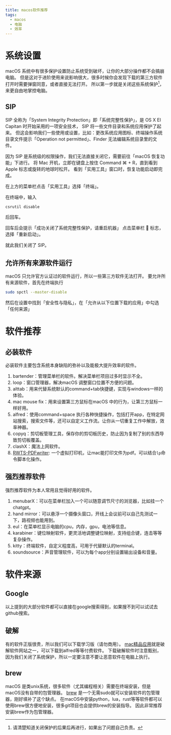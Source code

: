 ```yaml
---
title: macos软件推荐
tags:
  - macos
  - 电脑
  - 效率
---
```

# 系统设置
macOS 系统中有很多保护设置防止系统受到破坏，让你的大部分操作都不会搞崩电脑。
但是这对于进阶使用来说影响很大，很多时候你会发现下载的第三方软件打开时需要弹窗同意，或者直接无法打开。
所以第一步就是关闭这些系统保护[^1]，来更自由地掌控电脑。
[^1]:请清楚知道关闭保护的后果后再进行，如果出了问题自己负责。

## SIP 
SIP 全称为「System Integrity Protection」即「系统完整性保护」，是 OS X El Capitan 时开始采用的一项安全技术，
SIP 将一些文件目录和系统应用保护了起来。
但这会影响我们一些使用或设置，比如：更改系统应用图标、终端操作系统目录文件提示「Operation not permitted」、Finder 
无法编辑系统目录里的文件。

因为 SIP 是系统级的权限操作，我们无法直接关闭它，需要前往「macOS 恢复功能」下进行。
将 Mac 开机，立即在键盘上按住 Command ⌘ + R，直到看到 Apple 标志或旋转的地球时松开。
看到「实用工具」窗口时，恢复功能启动即完成。

在上方的菜单栏点击「实用工具」选择「终端」。

在终端中，输入
```sh
csrutil disable 
```
后回车。

回车后会提示「成功关闭了系统完整性保护，请重启机器」
点击菜单栏  标志，选择「重新启动」。

就此我们关闭了 SIP。

## 允许所有来源软件运行
macOS 只允许官方认证过的软件运行，所以一些第三方软件无法打开。
要允许所有来源软件，首先在终端执行
```sh
sudo spctl --master-disable
```
然后在设置中找到「安全性与隐私」，在「允许从以下位置下载的应用」中勾选「任何来源」

# 软件推荐

## 必装软件
必装软件主要包含系统本身缺陷的弥补以及能极大提升效率的软件。
1. bartender：管理菜单栏的软件。解决菜单栏项目过多时显示不全。
1. loop：窗口管理器，解决macOS 调整窗口位置不方便的问题。
1. alttab：用来代替系统默认的command+tab快捷键，实现与windows一样的体验。
1. mac mouse fix：用来设置第三方鼠标在macOS 中的行为，让第三方鼠标一样好用。
1. alfred：使用command+space 执行各种快捷操作，包括打开app，在特定网站搜索，搜索文件等，还可以自定义工作流。让你从一切重复工作中解放，效率神器。
1. copyq：剪切板管理工具，保存你的剪切板历史，防止因为复制了别的东西导致剪切板覆盖。
1. clashX：魔法上网软件。
1. [RWTS-PDFwriter](https://github.com/rodyager/RWTS-PDFwriter): 一个虚拟打印机，让mac能打印文件为pdf。可以结合`lp`命令脚本化操作。

## 强烈推荐软件
强烈推荐软件为本人常用且觉得好用的软件。
1. menubarX：可以在菜单栏加入一个可以随意调节尺寸的浏览器，比如挂一个chatgpt。
1. hand mirror：可以悬浮一个摄像头窗口，开线上会议前可以自己先测试一下，路视频也能用到。
1. eul：在菜单栏显示电脑的cpu，内存，gpu，电池等信息。
1. karabiner：键位映射软件，更灵活地调整键位映射，支持组合键，连击等等复杂操作。
1. kitty：终端软件，自定义程度高，可用于代替默认的terminal。
1. soundsource：声音管理软件，可以为每个app分别设置输出设备和音量。

# 软件来源

## Google
以上提到的大部分软件都可以直接在google搜索得到，如果搜不到可以试试去github搜索。

## 破解
有的软件正版很贵，所以我们可以下载学习版（请勿商用）。
[mac精品应用](https://xclient.info/)就是破解软件网站之一，可以下载到alfred等等付费软件。
下载破解软件时注意甄别，因为我们关闭了系统保护，所以一定要注意不要让恶意软件在电脑上执行。

## brew
macOS 是类unix系统，很多软件（尤其编程相关）需要在终端安装，但是macOS没有自带的包管理器。
[brew](https://brew.sh/) 是一个无需sudo就可以安装软件的包管理器，刚好填补了这个缺点。
在macOS中安装python，lua，rust等等软件都可以使用brew很方便地安装，很多git项目也会提供brew的安装指导。
因此非常推荐安装brew作为包管理器。

